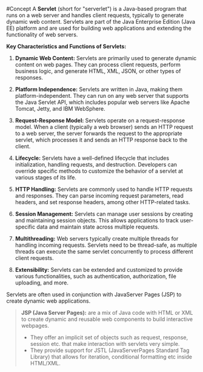 #Concept 
A **Servlet** (short for "serverlet") is a Java-based program that runs on a web server and handles client requests, typically to generate dynamic web content. Servlets are part of the Java Enterprise Edition (Java EE) platform and are used for building web applications and extending the functionality of web servers.

**Key Characteristics and Functions of Servlets:**

1. **Dynamic Web Content:** Servlets are primarily used to generate dynamic content on web pages. They can process client requests, perform business logic, and generate HTML, XML, JSON, or other types of responses.

2. **Platform Independence:** Servlets are written in Java, making them platform-independent. They can run on any web server that supports the Java Servlet API, which includes popular web servers like Apache Tomcat, Jetty, and IBM WebSphere.

3. **Request-Response Model:** Servlets operate on a request-response model. When a client (typically a web browser) sends an HTTP request to a web server, the server forwards the request to the appropriate servlet, which processes it and sends an HTTP response back to the client.

4. **Lifecycle:** Servlets have a well-defined lifecycle that includes initialization, handling requests, and destruction. Developers can override specific methods to customize the behavior of a servlet at various stages of its life.

5. **HTTP Handling:** Servlets are commonly used to handle HTTP requests and responses. They can parse incoming request parameters, read headers, and set response headers, among other HTTP-related tasks.

6. **Session Management:** Servlets can manage user sessions by creating and maintaining session objects. This allows applications to track user-specific data and maintain state across multiple requests.

7. **Multithreading:** Web servers typically create multiple threads for handling incoming requests. Servlets need to be thread-safe, as multiple threads can execute the same servlet concurrently to process different client requests.

8. **Extensibility:** Servlets can be extended and customized to provide various functionalities, such as authentication, authorization, file uploading, and more.

Servlets are often used in conjunction with JavaServer Pages (JSP) to create dynamic web applications. 

>__JSP (Java Server Pages):__ are a mix of Java code with HTML or XML to create dynamic and reusable web components to build interactive webpages.
>- They offer an implicit set of objects such as request, response, session etc. that make interaction with servlets very simple.
>- They provide support for JSTL (JavaServerPages Standard Tag Library) that allows for iteration, conditional formatting etc inside HTML/XML. 
